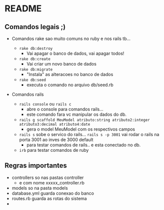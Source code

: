# README
## Comandos legais ;) 

* Comandos rake sao muito comuns no ruby e nos rails tb...
  * ```rake db:destroy```
    * Vai apagar o banco de dados, vai apagar todos!
  * ```rake db:create```
    * Vai criar um novo banco de dados
  * ```rake db:migrate```
    * "Instala" as alteracoes no banco de dados
  * ```rake db:seed```
    * executa o comando no arquivo db/seed.rb



* Comandos rails
  * ```rails console``` ou ```rails c``` 
    * abre o console para comandos rails...
    * este comando fara vc manipular os dados do db.
  * ```rails g scaffold MeuModel atributo:string atributo2:integer atributo3:decimal atributo4:date```
    * gera o model MeuModel com os respectivos campos
  * ```rails s``` sobe o servico do rails...  ```rails s -p 3001``` vai rodar o rails na porta 3001 ao inves de 3000 default
    * para testar comandos de rails.. e esta conectado no db.
  * ```irb``` para testar comandos de ruby



## Regras importantes
  * controllers so nas pastas controller
    * e com nome xxxxx_controller.rb
  * models so na pasta models
  * database.yml guarda conexao do banco
  * routes.rb guarda as rotas do sistema
  * 